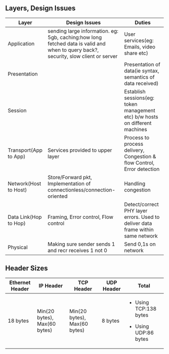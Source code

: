 ## Layers, Design Issues

|Layer|Design Issues|Duties|
|---|---|---|
|Application|sending large information. eg: 5gb, caching:how long fetched data is valid and when to query back?, security, slow client or server|User services(eg: Emails, video share etc)|
|Presentation||Presentation of data(ie syntax, semantics of data received)|
|Session||Establish sessions(eg: token management etc) b/w hosts on different machines|
|Transport(App to App)|Services provided to upper layer|Process to process delivery, Congestion & flow Control, Error detection|
|Network(Host to Host)|Store/Forward pkt, Implementation of connectionless/connection-oriented|Handling congestion|
|Data Link(Hop to Hop)|Framing, Error control, Flow control|Detect/correct PHY layer errors. Used to deliver data frame within same network|
|Physical|Making sure sender sends 1 and recr receives 1 not 0|Send 0,1s on network|

## Header Sizes

|Ethernet Header|IP Header|TCP Header|UDP Header| Total
|---|---|---|---|---|
|18 bytes|Min(20 bytes), Max(60 bytes)|Min(20 bytes), Max(60 bytes)|8 bytes|<ul><li>Using TCP:138 bytes</li></ul><ul><li>Using UDP:86 bytes</li></ul>|
